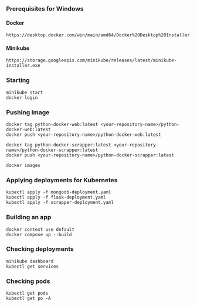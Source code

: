 ### Prerequisites for Windows
#### Docker
 	https://desktop.docker.com/win/main/amd64/Docker%20Desktop%20Installer.exe
#### Minikube
    https://storage.googleapis.com/minikube/releases/latest/minikube-installer.exe
### Starting
 	minikube start
	docker login
### Pushing Image
 	docker tag python-docker-web:latest <your-repository-name>/python-docker-web:latest
	docker push <your-repository-name>/python-docker-web:latest

 	docker tag python-docker-scrapper:latest <your-repository-name>/python-docker-scrapper:latest
	docker push <your-repository-name>/python-docker-scrapper:latest

	docker images
### Applying deployments for Kubernetes
	kubectl apply -f mongodb-deployment.yaml
	kubectl apply -f flask-deployment.yaml
    kubectl apply -f scrapper-deployment.yaml
### Building an app
 	docker context use default
	docker compose up --build
### Checking deployments
 	minikube dashboard
	kubectl get services
### Checking pods  
	kubectl get pods
	kubectl get po -A
